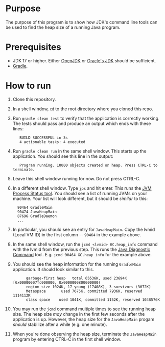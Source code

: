 # Purpose
The purpose of this program is to show how JDK's command line tools can be used to find the heap size of a running Java program.

# Prerequisites
* JDK 17 or higher. Either [OpenJDK](https://openjdk.java.net/projects/jdk/) or [Oracle's JDK](https://www.oracle.com/java/technologies/downloads/) should be sufficient.
* [Gradle](https://gradle.org/install/).

# How to run
1. Clone this repository.
2. In a shell window, `cd` to the root directory where you cloned this repo.
3. Run `gradle clean test` to verify that the application is correctly working. The tests should pass and produce an output which ends with these lines:
       
          BUILD SUCCESSFUL in 3s
          4 actionable tasks: 4 executed
4. Run `gradle clean run` in the same shell window. This starts up the application. You should see this line in the output:

          Program running. 10000 objects created on heap. Press CTRL-C to terminate.

5. Leave this shell window running for now. Do not press CTRL-C.
6. In a different shell window. Type `jps` and hit enter. This runs the [JVM Process Status tool](https://docs.oracle.com/javase/7/docs/technotes/tools/share/jps.html). You should see a list of running JVMs on your machine. Your list will look different, but it should be _similar_ to this:

         90464 GradleMain
         90474 JavaHeapMain
         87696 GradleDaemon
         ...

8. In particular, you should see an entry for `JavaHeapMain`. Copy the lvmid (Local VM ID) in the first column -- `90464` in the example above.
9. In the same shell window, run the `jcmd <lvmid> GC.heap_info` command with the lvmid from the previous step. This runs the [Java Diagnostic Command](https://docs.oracle.com/en/java/javase/14/docs/specs/man/jcmd.html) tool. E.g. `jcmd 90464 GC.heap_info` for the example above.
10. You should see the heap information for the running `GradleMain` application. It should look similar to this.


              garbage-first heap   total 65536K, used 23694K [0x00000007fc000000, 0x0000000800000000)
              region size 1024K, 17 young (17408K), 3 survivors (3072K)
              Metaspace       used 7675K, committed 7936K, reserved 1114112K
              class space    used 1041K, committed 1152K, reserved 1048576K

11. You may run the `jcmd` command multiple times to see the running heap size. The heap size _may_ change in the first few seconds after the application is up. However, the heap size for the `JavaHeapMain` progam _should_ stabilize after a while (e.g. one minute).
12. When you're done observing the heap size, terminate the `JavaHeapMain` program by entering CTRL-C in the first shell window.
